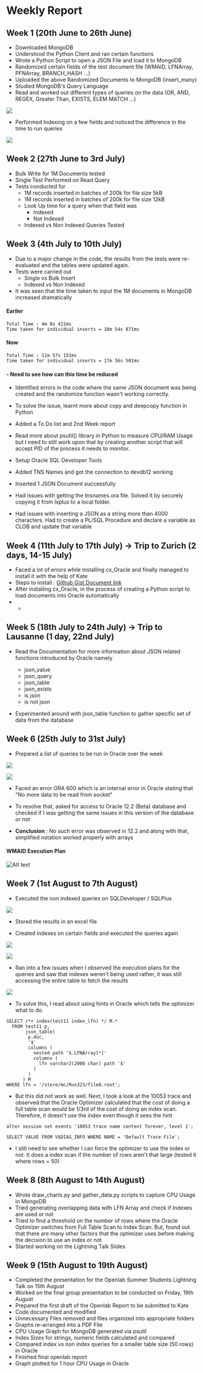 # Weekly Report

## Week 1 (20th June to 26th June)

* Downloaded MongoDB
* Understood the Python Client and ran certain functions
* Wrote a Python Script to open a JSON File and load it to MongoDB
* Randomized certain fields of the test document file (WMAID, LFNArray, PFNArray, BRANCH_HASH ...)
* Uploaded the above Randomized Documents to MongoDB (insert_many)
* Studied MongoDB's Query Language
* Read and worked out different types of queries on the data (OR, AND, REGEX, Greater Than, EXISTS, ELEM MATCH ...)

![](https://github.com/sartaj10/OracleJSON/blob/master/Screenshots/mongo_queries.png)

* Performed Indexing on a few fields and noticed the difference in the time to run queries

![](https://github.com/sartaj10/OracleJSON/blob/master/Screenshots/mongo_indexing.png)

## Week 2 (27th June to 3rd July)

* Bulk Write for 1M Documents tested
* Single Test Performed on Read Query
* Tests conducted for
  * 1M records inserted in batches of 200k for file size 5kB
  * 1M records inserted in batches of 200k for file size 12kB
  * Look Up time for a query when that field was 
    * Indexed
    * Not Indexed
  * Indexed vs Non Indexed Queries Tested

## Week 3 (4th July to 10th July)

* Due to a major change in the code, the results from the tests were re-evaluated and the tables were updated again.
* Tests were carried out
  * Single vs Bulk Insert
  * Indexed vs Non Indexed
* It was seen that the time taken to input the 1M documents in MongoDB increased dramatically

#### Eariler
```
Total Time : 4m 8s 421ms
Time taken for individual inserts = 10m 54s 871ms
```

#### Now
```
Total Time : 11m 57s 151ms
Time taken for individual inserts = 17m 56s 501ms
```

#### - Need to see how can this time be reduced

* Identified errors in the code where the same JSON document was being created and the randomize function wasn't working correctly. 
* To solve the issue, learnt more about copy and deepcopy function in Python
* Added a To Do list and 2nd Week report
* Read more about psutil() library in Python to measure CPU/RAM Usage but I need to still work upon that by creating another script that will accept PID of the process it needs to monitor.

* Setup Oracle SQL Developer Tools
* Added TNS Names and got the connection to devdb12 working
* Inserted 1 JSON Document successfully
* Had issues with getting the tnsnames.ora file. Solved it by securely copying it from lxplus to a local folder. 
* Had issues with inserting a JSON as a string more than 4000 characters. Had to create a PL/SQL Procedure and declare a variable as CLOB and update that variable

## Week 4 (11th July to 17th July) -> Trip to Zurich (2 days, 14-15 July) 

* Faced a lot of errors while installing cx_Oracle and finally managed to install it with the help of Kate
* Steps to install : [Github Gist Document link](https://gist.github.com/sartaj10/03936b3dc5f9d0499f93e06cc12eb52e)
* After installing cx_Oracle, in the process of creating a Python script to load documents into Oracle automatically
* *

## Week 5 (18th July to 24th July) -> Trip to Lausanne (1 day, 22nd July)

* Read the Documentation for more information about JSON related functions introduced by Oracle namely 
  * json_value
  * json_query
  * json_table
  * json_exists
  * is json
  * is not json

* Experimented around with json_table function to gather specific set of data from the database

## Week 6 (25th July to 31st July)

* Prepared a list of queries to be run in Oracle over the week

![](https://github.com/sartaj10/OracleJSON/blob/master/Screenshots/preparedQuery_1.png)

![](https://github.com/sartaj10/OracleJSON/blob/master/Screenshots/preparedQuery_2.png)

* Faced an error ORA 600 which is an internal error in Oracle stating that "No more data to be read from socket"

* To resolve that, asked for access to Oracle 12.2 (Beta) database and checked if I was getting the same issues in this version of the database or not

* **Conclusion** : No such error was observed in 12.2 and along with that, simplified notation worked properly with arrays

#### WMAID Execution Plan
![Alt text](https://github.com/sartaj10/OracleJSON/blob/master/Screenshots/wmaid_explainPlan.png "wmaid execution plan")

## Week 7 (1st August to 7th August)

* Executed the non indexed queries on SQLDeveloper / SQLPlus

![](https://github.com/sartaj10/OracleJSON/blob/master/Screenshots/greaterThan_time.png)

* Stored the results in an excel file

* Created indexes on certain fields and executed the queries again

![](https://github.com/sartaj10/OracleJSON/blob/master/Screenshots/wmaid_createIndex.png)

![](https://github.com/sartaj10/OracleJSON/blob/master/Screenshots/wmaid_indexedTime.png)

* Ran into a few issues when I observed the execution plans for the queries and saw that indexes weren't being used rather, it was still accessing the entire table to fetch the results

![](https://github.com/sartaj10/OracleJSON/blob/master/Screenshots/wrong_indexing.png)   

* To solve this, I read about using hints in Oracle which tells the optimizer what to do. 

```
SELECT /*+ index(test11 index_lfn) */ M.* 
  FROM test11 p, 
       json_table( 
        p.doc, 
        '$' 
        columns ( 
          nested path '$.LFNArray[*]' 
          columns (  
            lfn varchar2(2000 char) path '$' 
          )
        ) 
      ) M 
WHERE lfn = '/store/mc/Run323/file0.root';
```

* But this did not work as well. Next, I took a look at the 10053 trace and observed that the Oracle Optimizer calculated that the cost of doing a full table scan would be 1/3rd of the cost of doing an index scan. Therefore, it doesn't use the index even though it sees the hint

```
alter session set events '10053 trace name context forever, level 1';

SELECT VALUE FROM V$DIAG_INFO WHERE NAME = 'Default Trace File';
```

* I still need to see whether I can force the optimizer to use the index or not. It does a index scan if the number of rows aren't that large (tested it where rows = 50)

## Week 8 (8th August to 14th August)

* Wrote draw_charts.py and gather_data.py scripts to capture CPU Usage in MongoDB
* Tried generating overlapping data with LFN Array and check if Indexes are used or not
* Tried to find a threshold on the number of rows where the Oracle Optimizer switches from Full Table Scan to Index Scan. But, found out that there are many other factors that the optimizer uses before making the decision to use an index or not
* Started working on the Lightning Talk Slides 

## Week 9 (15th August to 19th August)

* Completed the presentation for the Openlab Summer Students Lightning Talk on 15th August
* Worked on the final group presentation to be conducted on Friday, 19th August
* Prepared the first draft of the Openlab Report to be submitted to Kate
* Code documented and modified
* Unnecessary Files removed and files organized into appropriate folders
* Graphs re-arranged into a PDF File
* CPU Usage Graph for MongoDB generated via psutil
* Index Sizes for strings, numeric fields calculated and compared
* Compared index vs non index queries for a smaller table size (50 rows) in Oracle
* Finished final openlab report
* Graph plotted for 1 hour CPU Usage in Oracle
